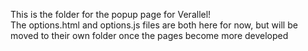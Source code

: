 This is the folder for the popup page for Verallel! <br>
The options.html and options.js files are both here for now, but will be moved to their own folder once the pages become more developed

